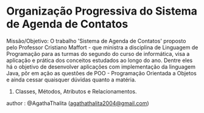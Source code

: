 # Organização Progressiva do Sistema de Agenda de Contatos
Missão/Objetivo: O trabalho 'Sistema de Agenda de Contatos' proposto pelo Professor Cristiano Maffort - que ministra a disciplina de Linguagem de Programação para as turmas do segundo do curso de informática, visa a aplicação e prática dos conceitos estudados ao longo do ano. Dentre eles há o objetivo de desenvolver aplicações com implementação da linguagem Java, pôr em ação as questões de POO - Programação Orientada a Objetos e ainda cessar quaisquer dúvidas quanto a matéria.

001. Classes, Métodos, Atributos e Relacionamentos.

author : @AgathaThalita (agathathalita2004@gmail.com)

